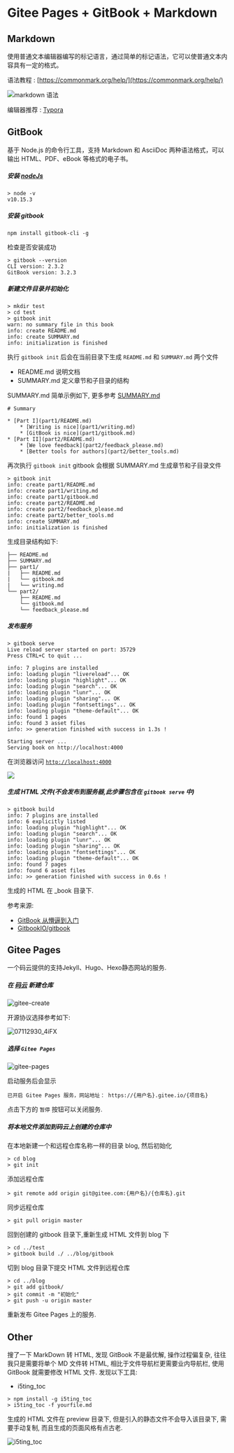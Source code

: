 # Gitee Pages + GitBook + Markdown 

## Markdown 

使用普通文本编辑器编写的标记语言，通过简单的标记语法，它可以使普通文本内容具有一定的格式。

语法教程 : [https://commonmark.org/help/](https://commonmark.org/help/)

![markdown 语法](./images/markdown.png)

编辑器推荐 : [Typora](https://www.typora.io/) 

## GitBook

基于 Node.js 的命令行工具，支持 Markdown 和 AsciiDoc 两种语法格式，可以输出 HTML、PDF、eBook 等格式的电子书。

##### 安装 [nodeJs ](https://nodejs.org/en/)

```
> node -v
v10.15.3
```

##### 安装 gitbook

```
npm install gitbook-cli -g
```

检查是否安装成功

```
> gitbook --version
CLI version: 2.3.2
GitBook version: 3.2.3
```

##### 新建文件目录并初始化

```
> mkdir test
> cd test
> gitbook init
warn: no summary file in this book
info: create README.md
info: create SUMMARY.md
info: initialization is finished
```

执行 `gitbook init` 后会在当前目录下生成 `README.md` 和 `SUMMARY.md` 两个文件

- README.md 说明文档
- SUMMARY.md 定义章节和子目录的结构

SUMMARY.md 简单示例如下, 更多参考 [SUMMARY.md](https://github.com/GitbookIO/gitbook/blob/master/docs/pages.md)

```
# Summary

* [Part I](part1/README.md)
    * [Writing is nice](part1/writing.md)
    * [GitBook is nice](part1/gitbook.md)
* [Part II](part2/README.md)
    * [We love feedback](part2/feedback_please.md)
    * [Better tools for authors](part2/better_tools.md)
```

再次执行 `gitbook init` gitbook 会根据 SUMMARY.md 生成章节和子目录文件

```
> gitbook init
info: create part1/README.md
info: create part1/writing.md
info: create part1/gitbook.md
info: create part2/README.md
info: create part2/feedback_please.md
info: create part2/better_tools.md
info: create SUMMARY.md
info: initialization is finished
```

生成目录结构如下:

```
├── README.md
├── SUMMARY.md
├── part1/
|   ├── README.md
|   └── gitbook.md
|   └── writing.md
└── part2/
    ├── README.md
    └── gitbook.md
    └── feedback_please.md
```

##### 发布服务

```
> gitbook serve
Live reload server started on port: 35729
Press CTRL+C to quit ...

info: 7 plugins are installed
info: loading plugin "livereload"... OK
info: loading plugin "highlight"... OK
info: loading plugin "search"... OK
info: loading plugin "lunr"... OK
info: loading plugin "sharing"... OK
info: loading plugin "fontsettings"... OK
info: loading plugin "theme-default"... OK
info: found 1 pages
info: found 3 asset files
info: >> generation finished with success in 1.3s !

Starting server ...
Serving book on http://localhost:4000
```

在浏览器访问 [`http://localhost:4000`](http://localhost:4000)

![](./images/git-serve.png)

##### 生成 HTML 文件(不会发布到服务器,此步骤包含在 `gitbook serve` 中)

```
> gitbook build
info: 7 plugins are installed
info: 6 explicitly listed
info: loading plugin "highlight"... OK
info: loading plugin "search"... OK
info: loading plugin "lunr"... OK
info: loading plugin "sharing"... OK
info: loading plugin "fontsettings"... OK
info: loading plugin "theme-default"... OK
info: found 7 pages
info: found 6 asset files
info: >> generation finished with success in 0.6s !
```

生成的 HTML 在 _book 目录下.

参考来源:

- [GitBook 从懵逼到入门](https://blog.csdn.net/lu_embedded/article/details/81100704)
- [GitbookIO/gitbook](https://github.com/GitbookIO/gitbook/blob/master/docs/structure.md)

## Gitee Pages

一个码云提供的支持Jekyll、Hugo、Hexo静态网站的服务.

##### 在 [码云](https://gitee.com) 新建仓库

![gitee-create](./images/gitee-create.png)

开源协议选择参考如下:

![07112930_4iFX](./images/07112930_4iFX.png)

##### 选择 `Gitee Pages`

![gitee-pages](./images/gitee-pages-create.png)

启动服务后会显示

```
已开启 Gitee Pages 服务，网站地址： https://{用户名}.gitee.io/{项目名}
```

点击下方的 `暂停` 按钮可以关闭服务.

##### 将本地文件添加到码云上创建的仓库中

在本地新建一个和远程仓库名称一样的目录 blog, 然后初始化

```
> cd blog
> git init
```

添加远程仓库

```
> git remote add origin git@gitee.com:{用户名}/{仓库名}.git
```

同步远程仓库

```
> git pull origin master
```

回到创建的 gitbook 目录下,重新生成 HTML 文件到 blog 下

```
> cd ../test
> gitbook build ./ ../blog/gitbook
```

切到 blog 目录下提交 HTML 文件到远程仓库

```
> cd ../blog
> git add gitbook/
> git commit -m "初始化"
> git push -u origin master
```

重新发布 Gitee Pages 上的服务.

## Other

搜了一下 MarkDown 转 HTML, 发现 GitBook 不是最优解, 操作过程偏复杂, 往往我只是需要将单个 MD 文件转 HTML,  相比于文件导航栏更需要业内导航栏, 使用 GitBook 就需要修改 HTML 文件. 发现以下工具:

- i5ting_toc 

```
> npm install -g i5ting_toc
> i5ting_toc -f yourfile.md
```

生成的 HTML 文件在 preview 目录下, 但是引入的静态文件不会导入该目录下, 需要手动复制, 而且生成的页面风格有点古老.

![i5ting_toc](./images/i5ting_toc.png)

